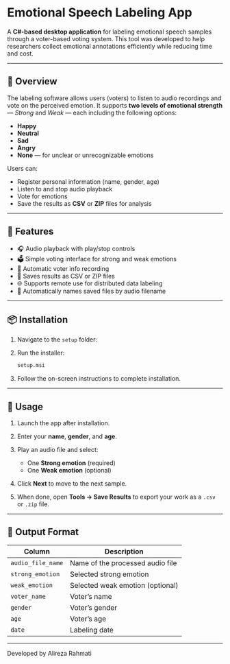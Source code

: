 # Emotional Speech Labeling App

A **C#-based desktop application** for labeling emotional speech samples through a voter-based voting system.
This tool was developed to help researchers collect emotional annotations efficiently while reducing time and cost.

---

## 🧠 Overview

The labeling software allows users (voters) to listen to audio recordings and vote on the perceived emotion.
It supports **two levels of emotional strength** — *Strong* and *Weak* — each including the following options:

* **Happy**
* **Neutral**
* **Sad**
* **Angry**
* **None** — for unclear or unrecognizable emotions

Users can:

* Register personal information (name, gender, age)
* Listen to and stop audio playback
* Vote for emotions
* Save the results as **CSV** or **ZIP** files for analysis

---

## 🧩 Features

* 🎧 Audio playback with play/stop controls
* 🗳️ Simple voting interface for strong and weak emotions
* 🧾 Automatic voter info recording
* 💾 Saves results as CSV or ZIP files
* 🌐 Supports remote use for distributed data labeling
* 🧮 Automatically names saved files by audio filename

---

## 📦 Installation
1. Navigate to the `setup` folder:
2. Run the installer:

   ```bash
   setup.msi
   ```
3. Follow the on-screen instructions to complete installation.

---

## 🚀 Usage

1. Launch the app after installation.
2. Enter your **name**, **gender**, and **age**.
3. Play an audio file and select:

   * One **Strong emotion** (required)
   * One **Weak emotion** (optional)
4. Click **Next** to move to the next sample.
5. When done, open **Tools → Save Results** to export your work as a `.csv` or `.zip` file.

---

## 📁 Output Format

| Column            | Description                      |
| ----------------- | -------------------------------- |
| `audio_file_name` | Name of the processed audio file |
| `strong_emotion`  | Selected strong emotion          |
| `weak_emotion`    | Selected weak emotion (optional) |
| `voter_name`      | Voter’s name                     |
| `gender`          | Voter’s gender                   |
| `age`             | Voter’s age                      |
| `date`            | Labeling date                    |

---





Developed by Alireza Rahmati
